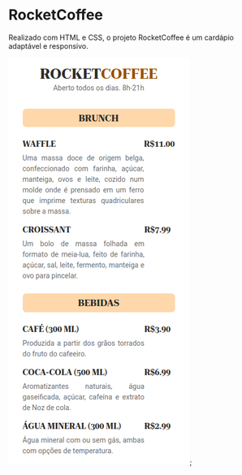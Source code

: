 # RocketCoffee

Realizado com HTML e CSS, o projeto RocketCoffee é um cardápio adaptável e responsivo.

![Página principal do cardápio](./assets/imgs/initial-page.png "Página principal do cardápio");
